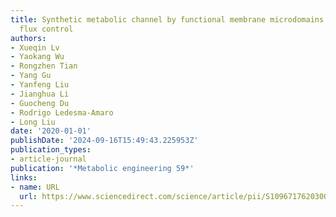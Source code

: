 ```yaml
---
title: Synthetic metabolic channel by functional membrane microdomains for compartmentalized
  flux control
authors:
- Xueqin Lv
- Yaokang Wu
- Rongzhen Tian
- Yang Gu
- Yanfeng Liu
- Jianghua Li
- Guocheng Du
- Rodrigo Ledesma-Amaro
- Long Liu
date: '2020-01-01'
publishDate: '2024-09-16T15:49:43.225953Z'
publication_types:
- article-journal
publication: '*Metabolic engineering 59*'
links:
- name: URL
  url: https://www.sciencedirect.com/science/article/pii/S1096717620300446
---
```

